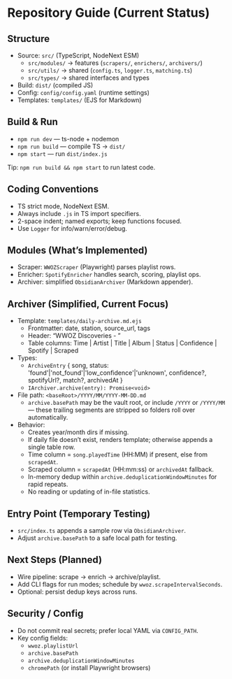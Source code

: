 # Repository Guide (Current Status)

## Structure
- Source: `src/` (TypeScript, NodeNext ESM)
  - `src/modules/` → features (`scrapers/`, `enrichers/`, `archivers/`)
  - `src/utils/` → shared (`config.ts`, `logger.ts`, `matching.ts`)
  - `src/types/` → shared interfaces and types
- Build: `dist/` (compiled JS)
- Config: `config/config.yaml` (runtime settings)
- Templates: `templates/` (EJS for Markdown)

## Build & Run
- `npm run dev` — ts-node + nodemon
- `npm run build` — compile TS → `dist/`
- `npm start` — run `dist/index.js`

Tip: `npm run build && npm start` to run latest code.

## Coding Conventions
- TS strict mode, NodeNext ESM.
- Always include `.js` in TS import specifiers.
- 2-space indent; named exports; keep functions focused.
- Use `Logger` for info/warn/error/debug.

## Modules (What’s Implemented)
- Scraper: `WWOZScraper` (Playwright) parses playlist rows.
- Enricher: `SpotifyEnricher` handles search, scoring, playlist ops.
- Archiver: simplified `ObsidianArchiver` (Markdown appender).

## Archiver (Simplified, Current Focus)
- Template: `templates/daily-archive.md.ejs`
  - Frontmatter: date, station, source_url, tags
  - Header: “WWOZ Discoveries - <day>”
  - Table columns: Time | Artist | Title | Album | Status | Confidence | Spotify | Scraped
- Types:
  - `ArchiveEntry` { song, status: 'found'|'not_found'|'low_confidence'|'unknown', confidence?, spotifyUrl?, match?, archivedAt }
  - `IArchiver.archive(entry): Promise<void>`
- File path: `<baseRoot>/YYYY/MM/YYYY-MM-DD.md`
  - `archive.basePath` may be the vault root, or include `/YYYY` or `/YYYY/MM` — these trailing segments are stripped so folders roll over automatically.
- Behavior:
  - Creates year/month dirs if missing.
  - If daily file doesn’t exist, renders template; otherwise appends a single table row.
  - Time column = `song.playedTime` (HH:MM) if present, else from `scrapedAt`.
  - Scraped column = `scrapedAt` (HH:mm:ss) or `archivedAt` fallback.
  - In-memory dedup within `archive.deduplicationWindowMinutes` for rapid repeats.
  - No reading or updating of in-file statistics.

## Entry Point (Temporary Testing)
- `src/index.ts` appends a sample row via `ObsidianArchiver`.
- Adjust `archive.basePath` to a safe local path for testing.

## Next Steps (Planned)
- Wire pipeline: scrape → enrich → archive/playlist.
- Add CLI flags for run modes; schedule by `wwoz.scrapeIntervalSeconds`.
- Optional: persist dedup keys across runs.

## Security / Config
- Do not commit real secrets; prefer local YAML via `CONFIG_PATH`.
- Key config fields:
  - `wwoz.playlistUrl`
  - `archive.basePath`
  - `archive.deduplicationWindowMinutes`
  - `chromePath` (or install Playwright browsers)
